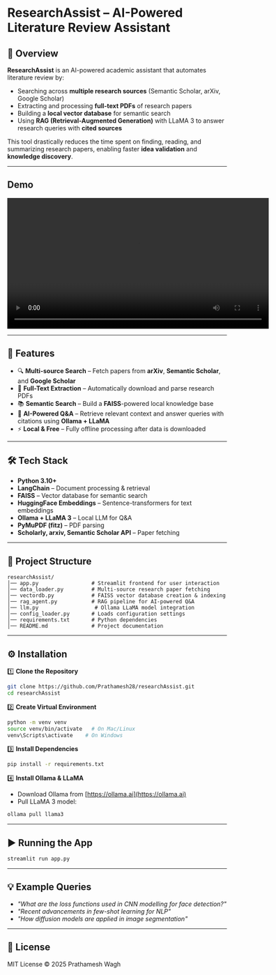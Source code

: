 # ResearchAssist – AI-Powered Literature Review Assistant

## 📌 Overview
**ResearchAssist** is an AI-powered academic assistant that automates literature review by:
- Searching across **multiple research sources** (Semantic Scholar, arXiv, Google Scholar)  
- Extracting and processing **full-text PDFs** of research papers  
- Building a **local vector database** for semantic search  
- Using **RAG (Retrieval-Augmented Generation)** with LLaMA 3 to answer research queries with **cited sources**  

This tool drastically reduces the time spent on finding, reading, and summarizing research papers, enabling faster **idea validation** and **knowledge discovery**.

---
## Demo
<video src="researchProjectDemo.mp4" controls width="600"></video>

---

## 🚀 Features
- 🔍 **Multi-source Search** – Fetch papers from **arXiv**, **Semantic Scholar**, and **Google Scholar**  
- 📄 **Full-Text Extraction** – Automatically download and parse research PDFs  
- 📚 **Semantic Search** – Build a **FAISS**-powered local knowledge base  
- 🤖 **AI-Powered Q&A** – Retrieve relevant context and answer queries with citations using **Ollama + LLaMA**  
- ⚡ **Local & Free** – Fully offline processing after data is downloaded  

---

## 🛠 Tech Stack
- **Python 3.10+**
- **LangChain** – Document processing & retrieval  
- **FAISS** – Vector database for semantic search  
- **HuggingFace Embeddings** – Sentence-transformers for text embeddings  
- **Ollama + LLaMA 3** – Local LLM for Q&A  
- **PyMuPDF (fitz)** – PDF parsing  
- **Scholarly, arxiv, Semantic Scholar API** – Paper fetching  

---

## 📂 Project Structure
```
researchAssist/
│── app.py                 # Streamlit frontend for user interaction
│── data_loader.py         # Multi-source research paper fetching
│── vectordb.py            # FAISS vector database creation & indexing
│── rag_agent.py           # RAG pipeline for AI-powered Q&A
│── llm.py                  # Ollama LLaMA model integration
│── config_loader.py       # Loads configuration settings
│── requirements.txt       # Python dependencies
│── README.md              # Project documentation
```

---

## ⚙️ Installation

1️⃣ **Clone the Repository**
```bash
git clone https://github.com/Prathamesh28/researchAssist.git
cd researchAssist
```

2️⃣ **Create Virtual Environment**
```bash
python -m venv venv
source venv/bin/activate   # On Mac/Linux
venv\Scripts\activate    # On Windows
```

3️⃣ **Install Dependencies**
```bash
pip install -r requirements.txt
```

4️⃣ **Install Ollama & LLaMA**
- Download Ollama from [https://ollama.ai](https://ollama.ai)  
- Pull LLaMA 3 model:
```bash
ollama pull llama3
```

---

## ▶️ Running the App
```bash
streamlit run app.py
```

---

## 💡 Example Queries
- *"What are the loss functions used in CNN modelling for face detection?"*  
- *"Recent advancements in few-shot learning for NLP"*  
- *"How diffusion models are applied in image segmentation"*  

---

## 📜 License
MIT License © 2025 Prathamesh Wagh
